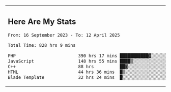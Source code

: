 <table border="0">
 <tr>
  <td>
      <h2>Here Are My Stats</h2>
 <!--START_SECTION:waka-->

```txt
From: 16 September 2023 - To: 12 April 2025

Total Time: 828 hrs 9 mins

PHP                        390 hrs 17 mins ███████████▓░░░░░░░░░░░░░   46.53 %
JavaScript                 148 hrs 55 mins ████▒░░░░░░░░░░░░░░░░░░░░   17.76 %
C++                        88 hrs          ██▓░░░░░░░░░░░░░░░░░░░░░░   10.49 %
HTML                       44 hrs 36 mins  █▒░░░░░░░░░░░░░░░░░░░░░░░   05.32 %
Blade Template             32 hrs 24 mins  █░░░░░░░░░░░░░░░░░░░░░░░░   03.86 %
```

<!--END_SECTION:waka-->
  </td>
    <td>
   <div align="start">
        <a href="https://open.spotify.com/user/dxso20he52f5d4ti73duavf95">
        <img width="200px" src="https://spotify-github-profile.kittinanx.com/api/view.svg?uid=dxso20he52f5d4ti73duavf95&cover_image=true&theme=default&show_offline=false&background_color=121212&interchange=false" alt="Spotify Now Playing">
    </a>
</div> 

  </td>
 </tr>

</table>





